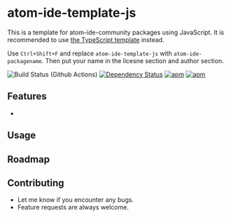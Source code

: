 # atom-ide-template-js

This is a template for atom-ide-community packages using JavaScript. It is recommended to use [the TypeScript template](https://github.com/atom-ide-community/atom-ide-template) instead.

Use `Ctrl+Shift+F` and replace `atom-ide-template-js` with `atom-ide-packagename`. Then put your name in the licesne section and author section.

![Build Status (Github Actions)](https://github.com/atom-ide-community/atom-ide-template-js/workflows/CI/badge.svg)
[![Dependency Status](https://david-dm.org/atom-ide-community/atom-ide-template-js.svg)](https://david-dm.org/atom-ide-community/atom-ide-template-js)
[![apm](https://img.shields.io/apm/dm/atom-ide-template-js.svg)](https://github.com/atom-ide-community/atom-ide-template-js)
[![apm](https://img.shields.io/apm/v/atom-ide-template-js.svg)](https://github.com/atom-ide-community/atom-ide-template-js)

## Features

-

## Usage

## Roadmap

## Contributing

- Let me know if you encounter any bugs.
- Feature requests are always welcome.
